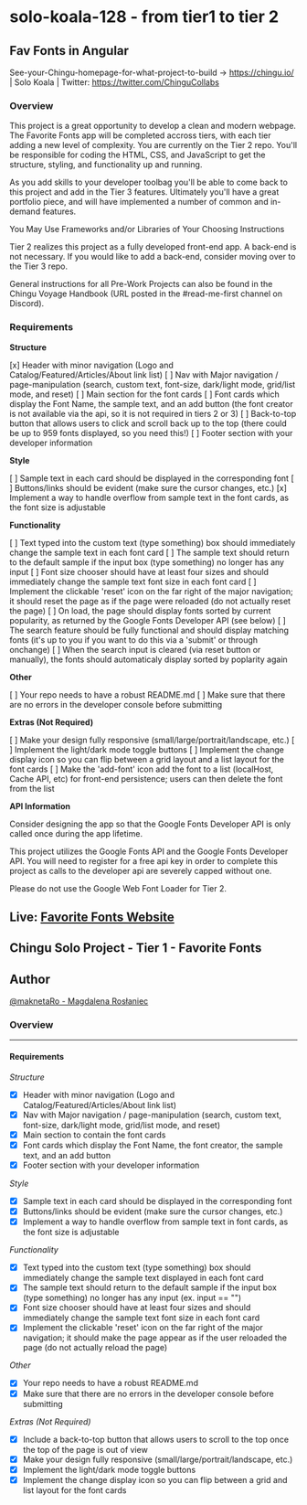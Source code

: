 # solo-koala-128 - from tier1 to tier 2 
## Fav Fonts in Angular

See-your-Chingu-homepage-for-what-project-to-build -> https://chingu.io/ | Solo Koala | Twitter: https://twitter.com/ChinguCollabs

### Overview

This project is a great opportunity to develop a clean and modern webpage. The Favorite Fonts app will be completed accross tiers, with each tier adding a new level of complexity. You are currently on the Tier 2 repo. You'll be responsible for coding the HTML, CSS, and JavaScript to get the structure, styling, and functionality up and running.

As you add skills to your developer toolbag you'll be able to come back to this project and add in the Tier 3 features. Ultimately you'll have a great portfolio piece, and will have implemented a number of common and in-demand features.

You May Use Frameworks and/or Libraries of Your Choosing
Instructions

Tier 2 realizes this project as a fully developed front-end app. A back-end is not necessary. If you would like to add a back-end, consider moving over to the Tier 3 repo.

General instructions for all Pre-Work Projects can also be found in the Chingu Voyage Handbook (URL posted in the #read-me-first channel on Discord).

### Requirements

**Structure**

[x]  Header with minor navigation (Logo and Catalog/Featured/Articles/About link list)
[ ]  Nav with Major navigation / page-manipulation (search, custom text, font-size, dark/light mode, grid/list mode, and reset)
[ ]  Main section for the font cards
[ ]  Font cards which display the Font Name, the sample text, and an add button (the font creator is not available via the api, so it is not required in tiers 2 or 3)
[ ]  Back-to-top button that allows users to click and scroll back up to the top (there could be up to 959 fonts displayed, so you need this!)
[ ]  Footer section with your developer information

**Style**

[ ]  Sample text in each card should be displayed in the corresponding font
[ ]  Buttons/links should be evident (make sure the cursor changes, etc.)
[x]  Implement a way to handle overflow from sample text in the font cards, as the font size is adjustable

**Functionality**

[ ]  Text typed into the custom text (type something) box should immediately change the sample text in each font card
[ ]  The sample text should return to the default sample if the input box (type something) no longer has any input
[ ]  Font size chooser should have at least four sizes and should immediately change the sample text font size in each font card
[ ]  Implement the clickable 'reset' icon on the far right of the major navigation; it should reset the page as if the page were reloaded (do not actually reset the page)
[ ]  On load, the page should display fonts sorted by current popularity, as returned by the Google Fonts Developer API (see below)
[ ]  The search feature should be fully functional and should display matching fonts (it's up to you if you want to do this via a 'submit' or through onchange)
[ ]  When the search input is cleared (via reset button or manually), the fonts should automaticaly display sorted by poplarity again

**Other**

[ ]  Your repo needs to have a robust README.md
[ ]  Make sure that there are no errors in the developer console before submitting

**Extras (Not Required)**

[ ]  Make your design fully responsive (small/large/portrait/landscape, etc.)
[ ]  Implement the light/dark mode toggle buttons
[ ]  Implement the change display icon so you can flip between a grid layout and a list layout for the font cards
[ ]  Make the 'add-font' icon add the font to a list (localHost, Cache API, etc) for front-end persistence; users can then delete the font from the list

**API Information**

Consider designing the app so that the Google Fonts Developer API is only called once during the app lifetime.

This project utilizes the Google Fonts API and the Google Fonts Developer API. You will need to register for a free api key in order to complete this project as calls to the developer api are severely capped without one.

Please do not use the Google Web Font Loader for Tier 2.

## Live: [Favorite Fonts Website](https://chingu-solo.github.io/solo-koala-128/static-website/index.html) 

## Chingu Solo Project - Tier 1 - Favorite Fonts

## Author

[@maknetaRo - Magdalena Rosłaniec ](https://github.com/maknetaRo)

### Overview
------------------------------------------------------------------------------------

#### Requirements

*Structure*

- [x] Header with minor navigation (Logo and Catalog/Featured/Articles/About link list)
- [x] Nav with Major navigation / page-manipulation (search, custom text, font-size, dark/light mode, grid/list mode, and reset)
- [x] Main section to contain the font cards
- [x] Font cards which display the Font Name, the font creator, the sample text, and an add button
- [x] Footer section with your developer information

*Style*

- [x] Sample text in each card should be displayed in the corresponding font
- [x] Buttons/links should be evident (make sure the cursor changes, etc.)
- [x] Implement a way to handle overflow from sample text in font cards, as the font size is adjustable

*Functionality*

- [x] Text typed into the custom text (type something) box should immediately change the sample text displayed in each font card
- [x] The sample text should return to the default sample if the input box (type something) no longer has any input (ex. input == "")
- [x] Font size chooser should have at least four sizes and should immediately change the sample text font size in each font card
- [x] Implement the clickable 'reset' icon on the far right of the major navigation; it should make the page appear as if the user reloaded the page (do not actually reload the page)

*Other*

- [x] Your repo needs to have a robust README.md
- [x] Make sure that there are no errors in the developer console before submitting

*Extras (Not Required)*

- [x] Include a back-to-top button that allows users to scroll to the top once the top of the page is out of view
- [x] Make your design fully responsive (small/large/portrait/landscape, etc.)
- [x] Implement the light/dark mode toggle buttons
- [x] Implement the change display icon so you can flip between a grid and list layout for the font cards
